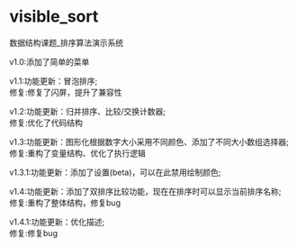 # visible_sort
数据结构课题_排序算法演示系统

v1.0:添加了简单的菜单

v1.1:功能更新：冒泡排序;  
     修复:修复了闪屏，提升了兼容性

v1.2:功能更新：归并排序、比较/交换计数器;  
     修复:优化了代码结构

v1.3:功能更新：图形化根据数字大小采用不同颜色、添加了不同大小数组选择器;  
     修复:重构了变量结构、优化了执行逻辑

v1.3.1:功能更新：添加了设置(beta)，可以在此禁用绘制颜色;   

v1.4:功能更新：添加了双排序比较功能，现在在排序时可以显示当前排序名称;  
     修复:重构了整体结构，修复bug

v1.4.1:功能更新：优化描述;  
     修复:修复bug